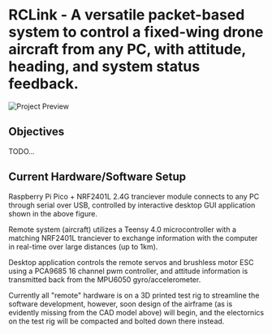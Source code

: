 # RCLink - A versatile packet-based system to control a fixed-wing drone aircraft from any PC, with attitude, heading, and system status feedback.


![Project Preview](https://github.com/xzips/RCLink/assets/114827498/c78800bd-eb7e-492e-8ea1-3638ae7edb04)

## Objectives

TODO...



## Current Hardware/Software Setup
Raspberry Pi Pico + NRF2401L 2.4G tranciever module connects to any PC through serial over USB, controlled by interactive desktop GUI application shown in the above figure.

Remote system (aircraft) utilizes a Teensy 4.0 microcontroller with a matching NRF2401L tranciever to exchange information with the computer in real-time over large distances (up to 1km).

Desktop application controls the remote servos and brushless motor ESC using a PCA9685 16 channel pwm controller, and attitude information is transmitted back from the MPU6050 gyro/accelerometer.

Currently all "remote" hardware is on a 3D printed test rig to streamline the software development, however, soon design of the airframe (as is evidently missing from the CAD model above) will begin, and the electornics on the test rig will be compacted and bolted down there instead.
